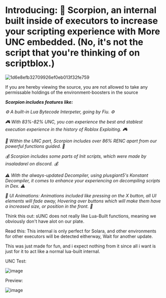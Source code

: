 


# Introducing: 💫 Scorpion, an internal built inside of executors to increase your scripting experience with More UNC embedded. (No, it's not the script that you're thinking of on scriptblox.)

![1d6e8efb32709926ef0eb013f32fe759](https://github.com/user-attachments/assets/a3542c19-23ec-4aa1-aff5-59bcc17dc065)

If you are hereby viewing the source, you are not allowed to take any permissable holdings of the environment-boosters in the source

***Scorpion includes features like:***


*⚙️ A built-in Lua Bytecode Interpeter, going by Fiu. ⚙️*

*🎮 With 83%-82% UNC, you can experience the best and stablest execution experience in the history of Roblox Exploiting. 🎮*


*💉 Within the UNC part, Scorpion includes over 86% RENC apart from our powerful functions guided. 💉*

*💰 Scorpion includes some parts of Init scripts, which were made by insaladarel on discord. 💰*

*⚠️ With the always-updated Decompiler, using plusgiant5's Konstant Decompiler, it comes to enhance your experiencing on decompiling scripts in Dex. ⚠️*


*📑 UI Animations: Animations included like pressing on the X button, all UI elements will fade away, Hovering over buttons which will make them have a increased size, or position in the front. 📑*





Think this out: sUNC does not really like Lua-Built functions, meaning we obviously don't have alot on our plate.

Read this: This internal is only perfect for Solara, and other environments for other executors will be detected eitherway, Wait for another update.

This was just made for fun, and i expect nothing from it since all i want is just for it to act like a normal lua-built internal.

UNC Test:

![image](https://github.com/user-attachments/assets/597ac8af-9ba9-4b1b-9a54-d13483dcb832)


Preview:

![image](https://github.com/user-attachments/assets/94e69d65-2a97-4da6-8022-bb03d587a3a6)

